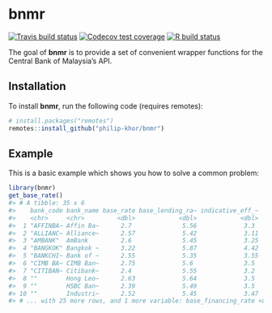 
<!-- README.md is generated from README.Rmd. Please edit that file -->

# bnmr

<!-- badges: start -->

[![Travis build
status](https://travis-ci.org/philip-khor/bnmr.svg?branch=master)](https://travis-ci.org/philip-khor/bnmr)
[![Codecov test
coverage](https://codecov.io/gh/philip-khor/bnmr/branch/master/graph/badge.svg)](https://codecov.io/gh/philip-khor/bnmr?branch=master)
[![R build
status](https://github.com/philip-khor/bnmr/workflows/R-CMD-check/badge.svg)](https://github.com/philip-khor/bnmr/actions)
<!-- badges: end -->

The goal of **bnmr** is to provide a set of convenient wrapper functions
for the Central Bank of Malaysia’s API.

## Installation

To install **bnmr**, run the following code (requires remotes):

``` r
# install.packages("remotes")
remotes::install_github("philip-khor/bnmr")
```

## Example

This is a basic example which shows you how to solve a common problem:

``` r
library(bnmr)
get_base_rate()
#> # A tibble: 35 x 6
#>    bank_code bank_name base_rate base_lending_ra~ indicative_eff_~
#>    <chr>     <chr>         <dbl>            <dbl>            <dbl>
#>  1 "AFFINBA~ Affin Ba~      2.7              5.56             3.3 
#>  2 "ALLIANC~ Alliance~      2.57             5.42             3.11
#>  3 "AMBANK"  AmBank         2.6              5.45             3.25
#>  4 "BANGKOK" Bangkok ~      3.22             5.87             4.42
#>  5 "BANKCHI~ Bank of ~      2.55             5.35             3.55
#>  6 "CIMB BA~ CIMB Ban~      2.75             5.6              3.5 
#>  7 "CITIBAN~ Citibank~      2.4              5.55             3.2 
#>  8 ""        Hong Leo~      2.63             5.64             3.5 
#>  9 ""        HSBC Ban~      2.39             5.49             3.5 
#> 10 ""        Industri~      2.52             5.45             3.47
#> # ... with 25 more rows, and 1 more variable: base_financing_rate <dbl>
```

